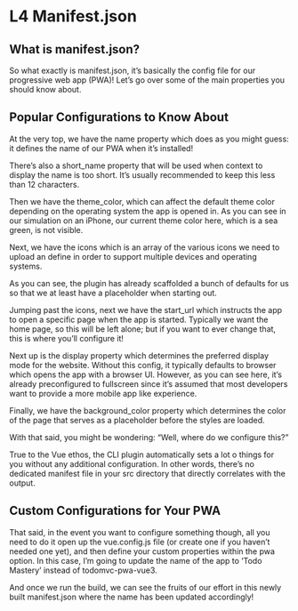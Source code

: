 # L4 Manifest.json

## What is manifest.json?

So what exactly is manifest.json, it’s basically the config file for our progressive web app (PWA)! Let’s go over some of the main properties you should know about.

## Popular Configurations to Know About

At the very top, we have the name property which does as you might guess: it defines the name of our PWA when it’s installed!

There’s also a short_name property that will be used when context to display the name is too short. It’s usually recommended to keep this less than 12 characters.

Then we have the theme_color, which can affect the default theme color depending on the operating system the app is opened in. As you can see in our simulation on an iPhone, our current theme color here, which is a sea green, is not visible.

Next, we have the icons which is an array of the various icons we need to upload an define in order to support multiple devices and operating systems.

As you can see, the plugin has already scaffolded a bunch of defaults for us so that we at least have a placeholder when starting out.

Jumping past the icons, next we have the start_url which instructs the app to open a specific page when the app is started. Typically we want the home page, so this will be left alone; but if you want to ever change that, this is where you’ll configure it!

Next up is the display property which determines the preferred display mode for the website. Without this config, it typically defaults to browser which opens the app with a browser UI. However, as you can see here, it’s already preconfigured to fullscreen since it’s assumed that most developers want to provide a more mobile app like experience.

Finally, we have the background_color property which determines the color of the page that serves as a placeholder before the styles are loaded.

With that said, you might be wondering: “Well, where do we configure this?”

True to the Vue ethos, the CLI plugin automatically sets a lot o things for you without any additional configuration. In other words, there’s no dedicated manifest file in your src directory that directly correlates with the output.

## Custom Configurations for Your PWA

That said, in the event you want to configure something though, all you need to do it open up the vue.config.js file (or create one if you haven’t needed one yet), and then define your custom properties within the pwa option. In this case, I’m going to update the name of the app to ‘Todo Mastery’ instead of todomvc-pwa-vue3.

And once we run the build, we can see the fruits of our effort in this newly built manifest.json where the name has been updated accordingly!
